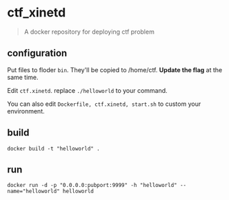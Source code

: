 # ctf_xinetd

> A docker repository for deploying ctf problem

## configuration

Put files to floder `bin`. They'll be copied to /home/ctf. **Update the flag** at the same time.

Edit `ctf.xinetd`. replace `./helloworld` to your command.

You can also edit `Dockerfile, ctf.xinetd, start.sh` to custom your environment.

## build

```
docker build -t "helloworld" .
```

## run

```
docker run -d -p "0.0.0.0:pubport:9999" -h "helloworld" --name="helloworld" helloworld
```

